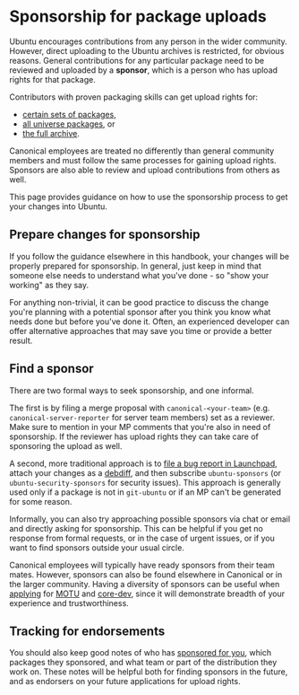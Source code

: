 # Sponsorship for package uploads

Ubuntu encourages contributions from any person in the wider community.
However, direct uploading to the Ubuntu archives is restricted, for obvious
reasons. General contributions for any particular package need to be reviewed
and uploaded by a **sponsor**, which is a person who has upload rights for that
package.

Contributors with proven packaging skills can get upload rights for:
* [certain sets of packages](MembershipInPackageSet.md),
* [all universe packages](MembershipInMOTU.md), or
* [the full archive](MembershipInCoreDev.md).

Canonical employees are treated no differently than general community members
and must follow the same processes for gaining upload rights. Sponsors are
also able to review and upload contributions from others as well.

This page provides guidance on how to use the sponsorship process to get your
changes into Ubuntu.


## Prepare changes for sponsorship

If you follow the guidance elsewhere in this handbook, your changes will be
properly prepared for sponsorship. In general, just keep in mind that someone
else needs to understand what you've done - so "show your working" as they say.

For anything non-trivial, it can be good practice to discuss the change you're
planning with a potential sponsor after you think you know what needs done
but before you've done it. Often, an experienced developer can offer
alternative approaches that may save you time or provide a better result.


## Find a sponsor

There are two formal ways to seek sponsorship, and one informal. 

The first is by filing a merge proposal with `canonical-<your-team>` (e.g.
`canonical-server-reporter` for server team members) set as a reviewer. Make
sure to mention in your MP comments that you're also in need of sponsorship.
If the reviewer has upload rights they can take care of sponsoring the upload
as well.

A second, more traditional approach is to
[file a bug report in Launchpad](https://bugs.launchpad.net/ubuntu/+filebug),
attach your changes as a
[debdiff](https://manpages.ubuntu.com/manpages/en/man1/debdiff.1.html),
and then subscribe `ubuntu-sponsors` (or `ubuntu-security-sponsors` for
security issues). This approach is generally used only if a package is not in
`git-ubuntu` or if an MP can't be generated for some reason.

Informally, you can also try approaching possible sponsors via chat or email
and directly asking for sponsorship. This can be helpful if you get no
response from formal requests, or in the case of urgent issues, or if you want
to find sponsors outside your usual circle.

Canonical employees will typically have ready sponsors from their team mates.
However, sponsors can also be found elsewhere in Canonical or in the larger
community. Having a diversity of sponsors can be useful when
[applying](Reference/PathToUploadRights.md) for [MOTU](MembershipInMOTU.md)
and [core-dev](https://github.com/canonical/ubuntu-maintainers-handbook/blob/main/MembershipInCoreDev.md),
since it will demonstrate breadth of your experience and trustworthiness.


## Tracking for endorsements

You should also keep good notes of who has
[sponsored for you](https://udd.debian.org/cgi-bin/ubuntu-sponsorships.cgi),
which packages they sponsored, and what team or part of the distribution they
work on. These notes will be helpful both for finding sponsors in the future,
and as endorsers on your future applications for upload rights.
